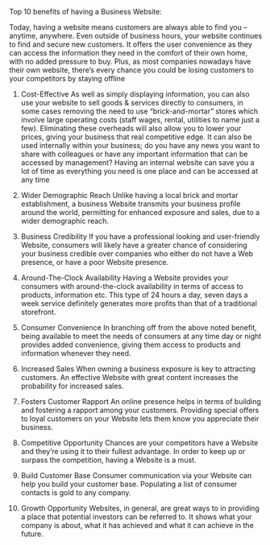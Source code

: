 Top 10 benefits of having a Business Website:

Today, having a website means customers are always able to find you – anytime, anywhere. Even outside of business hours, your website continues to find and secure new customers. It offers the user convenience as they can access the information they need in the comfort of their own home, with no added pressure to buy. Plus, as most companies nowadays have their own website, there’s every chance you could be losing customers to your competitors by staying offline


1. Cost-Effective
As well as simply displaying information, you can also use your website to sell goods & services directly to consumers, in some cases removing the need to use “brick-and-mortar” stores which involve large operating costs (staff wages, rental, utilities to name just a few). Eliminating these overheads will also allow you to lower your prices, giving your business that real competitive edge. It can also be used internally within your business; do you have any news you want to share with colleagues or have any important information that can be accessed by management? Having an internal website can save you a lot of time as everything you need is one place and can be accessed at any time

2. Wider Demographic Reach
Unlike having a local brick and mortar establishment, a business Website transmits your business profile around the world, permitting for enhanced exposure and sales, due to a wider demographic reach.
3. Business Credibility
If you have a professional looking and user-friendly Website, consumers will likely have a greater chance of considering your business credible over companies who either do not have a Web presence, or have a poor Website presence.
4. Around-The-Clock Availability
Having a Website provides your consumers with around-the-clock availability in terms of access to products, information etc. This type of 24 hours a day, seven days a week service definitely generates more profits than that of a traditional storefront.
5. Consumer Convenience
In branching off from the above noted benefit, being available to meet the needs of consumers at any time day or night provides added convenience, giving them access to products and information whenever they need.
6. Increased Sales
When owning a business exposure is key to attracting customers. An effective Website with great content increases the probability for increased sales.
7. Fosters Customer Rapport
An online presence helps in terms of building and fostering a rapport among your customers. Providing special offers to loyal customers on your Website lets them know you appreciate their business.
8. Competitive Opportunity
Chances are your competitors have a Website and they’re using it to their fullest advantage. In order to keep up or surpass the competition, having a Website is a must.
9. Build Customer Base
Consumer communication via your Website can help you build your customer base. Populating a list of consumer contacts is gold to any company.
10. Growth Opportunity
Websites, in general, are great ways to in providing a place that potential investors can be referred to. It shows what your company is about, what it has achieved and what it can achieve in the future.

